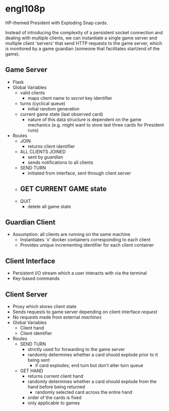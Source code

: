 # engl108p
HP-themed President with Exploding Snap cards.

Instead of introducing the complexity of a persistent socket connection and dealing with multiple clients, we can instantiate a single  game server and multiple client 'servers' that send HTTP requests to the game server, which is monitored by a game guardian (someone that facilitates start/end of the game).

## Game Server
- Flask
- Global Variables
    - valid clients
        - maps client name to _secret_ key identifier
    - turns (cyclical queue)
        - initial random generation
    - current game state (last observed card)
        - nature of this data structure is dependent on the game mechanics (e.g. might want to store last three cards for President runs)
- Routes
    - JOIN
        - returns client identifier
    - ALL CLIENTS JOINED
        - sent by *guardian*
        - sends notifications to all clients
    - SEND TURN
        - initiated from interface, sent through client server
    - GET CURRENT GAME state
        - 
    - QUIT
        - delete all game state

## Guardian Client
- Assumption: all clients are running on the same machine
    - Instantiates 'x' docker containers corresponding to each client
    - Provides unique incrementing identifier for each client container

## Client Interface
- Persistent I/O stream which a user interacts with via the terminal
- Key-based commands

## Client Server
- Proxy which stores client state
- Sends requests to game server depending on client interface _request_
- No requests made from external _machines_
- Global Variables
    - Client hand
    - Client identifier
- Routes
    - SEND TURN
        - strictly used for forwarding to the game server
        - randomly determines whether a card should explode prior to it being sent
            - if card explodes; end turn but don't alter turn queue
    - GET HAND
        - returns current client hand
        - randomly determines whether a card should explode from the hand before being returned
            - randomly selected card across the entire hand
        - order of the cards is fixed
        - only applicable to games
